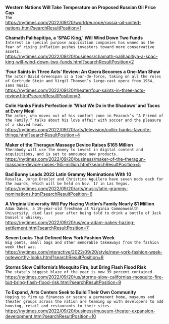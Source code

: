 **Western Nations Will Take Temperature on Proposed Russian Oil Price Cap**\
`The`\
https://nytimes.com/2022/09/20/world/europe/russia-oil-united-nations.html?searchResultPosition=1

**Chamath Palihapitiya, a ‘SPAC King,’ Will Wind Down Two Funds**\
`Interest in special purpose acquisition companies has waned as the fear of rising inflation pushes investors toward more conservative assets.`\
https://nytimes.com/2022/09/20/business/chamath-palihapitiya-a-spac-king-will-wind-down-two-funds.html?searchResultPosition=2

**‘Four Saints in Three Acts’ Review: An Opera Becomes a One-Man Show**\
`The actor David Greenspan is a tour-de-force, taking on all the roles of Gertrude Stein and Virgil Thomson’s large-cast opera from 1934, sans music.`\
https://nytimes.com/2022/09/20/theater/four-saints-in-three-acts-review.html?searchResultPosition=3

**Colin Hanks Finds Perfection in ‘What We Do in the Shadows’ and Tacos at Every Meal**\
`The actor, who moves out of his comfort zone in Peacock’s “A Friend of the Family,” talks about his love affair with soccer and the pleasure of a shaved head.`\
https://nytimes.com/2022/09/20/arts/television/collin-hanks-favorite-things.html?searchResultPosition=4

**Maker of the Theragun Massage Device Raises $165 Million**\
`Therabody will use the money to invest in digital content and acquisitions, and is set to announce new products.`\
https://nytimes.com/2022/09/20/business/maker-of-the-theragun-massage-device-raises-165-million.html?searchResultPosition=5

**Bad Bunny Leads 2022 Latin Grammy Nominations With 10**\
`Rosalía, Jorge Drexler and Christina Aguilera have seven nods each for the awards, which will be held on Nov. 17 in Las Vegas.`\
https://nytimes.com/2022/09/20/arts/music/latin-grammy-nominations.html?searchResultPosition=6

**A Virginia University Will Pay Hazing Victim’s Family Nearly $1 Million**\
`Adam Oakes, a 19-year-old freshman at Virginia Commonwealth University, died last year after being told to drink a bottle of Jack Daniel’s whiskey.`\
https://nytimes.com/2022/09/20/us/vcu-adam-oakes-hazing-settlement.html?searchResultPosition=7

**Seven Looks That Defined New York Fashion Week**\
`Big pants, small bags and other memorable takeaways from the fashion week that was.`\
https://nytimes.com/interactive/2022/09/20/style/new-york-fashion-week-noteworthy-looks.html?searchResultPosition=8

**Storms Slow California’s Mosquito Fire, but Bring Flash Flood Risk**\
`The state’s biggest blaze of the year is now 39 percent contained.`\
https://nytimes.com/2022/09/20/us/storms-slow-californias-mosquito-fire-but-bring-flash-flood-risk.html?searchResultPosition=9

**To Expand, Arts Centers Seek to Build Their Own Community**\
`Hoping to firm up finances or secure a permanent home, museums and theater groups across the nation are teaming up with developers to add housing, retail and restaurants to their sites.`\
https://nytimes.com/2022/09/20/business/museum-theater-expansion-development.html?searchResultPosition=10

